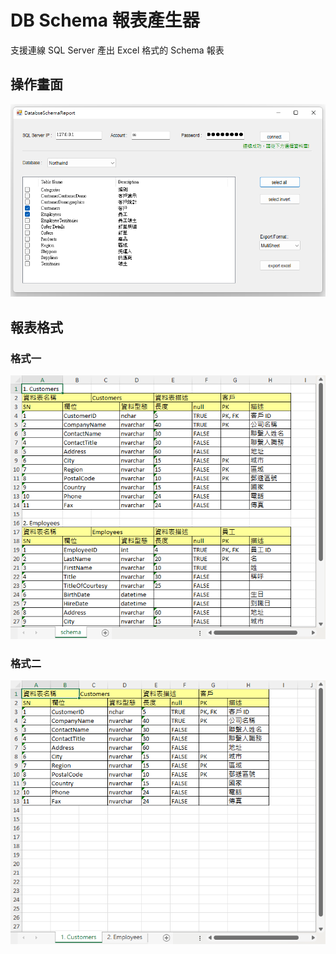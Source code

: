 # DB Schema 報表產生器
支援連線 SQL Server 產出 Excel 格式的 Schema 報表

## 操作畫面
![image](https://github.com/PinXian53/DatabseSchemaReport/blob/main/image/UI.png)

## 報表格式
### 格式一
![image](https://github.com/PinXian53/DatabseSchemaReport/blob/main/image/Report-1.png)
### 格式二
![image](https://github.com/PinXian53/DatabseSchemaReport/blob/main/image/Report-2.png)